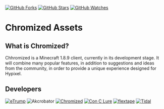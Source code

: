 [![GitHub Forks](https://img.shields.io/github/forks/ChromizedClient/Chromized.svg?style=social&label=Fork&maxAge=2592000)](https://github.com/ChromizedClient/Chromized/network)
[![GitHub Stars](https://img.shields.io/github/stars/ChromizedClient/Chromized.svg?style=social&label=Star&maxAge=2592000)](https://github.com/ChromizedClient/Chromized/stargazers)
[![GitHub Watches](https://img.shields.io/github/watchers/ChromizedClient/Chromized.svg?style=social&label=Watch&maxAge=2592000)](https://github.com/ChromizedClient/Chromized/watchers)

# Chromized Assets #
## What is Chromized? ##
Chhromized is a Minecraft 1.8.9 client, currently in its development stage. It will combine many popular features, in addition to suggestions and ideas from the community, in order to provide a unique experience designed for Hypixel.

## Developers ##
[![eTrump](https://cdn.discordapp.com/avatars/248843495853391874/969e961bc32ad154dd0a1d14ddef482a.png?size=128)](https://github.com/SimonRi)
![Akcrobator](https://cdn.discordapp.com/avatars/272477313843593216/d8754b5439ec35088687d61001731a1c.png?size=128)
[![Chromized](https://cdn.discordapp.com/avatars/378962258325143583/f557489ced917d2cb7c82ea291fddee6.png?size=128)](https://www.twitch.tv/chromizedminecraft)
[![Con C Lure](https://cdn.discordapp.com/avatars/299969655915806741/a0da801a7a4ddee683d60a61b20654fe.png?size=128)](https://twitter.com/alql77)
[![flextape](https://cdn.discordapp.com/avatars/401722702374764545/2ce215e009c80214a1a689e3e01f3b3c.png?size=128)](https://www.reddit.com/user/redditupheld)
[![Tidal](https://cdn.discordapp.com/avatars/304663377383260160/1dea232436216c0ff4650c8f0fcf94dc.png?size=128)](https://open.spotify.com/user/sikexd)
